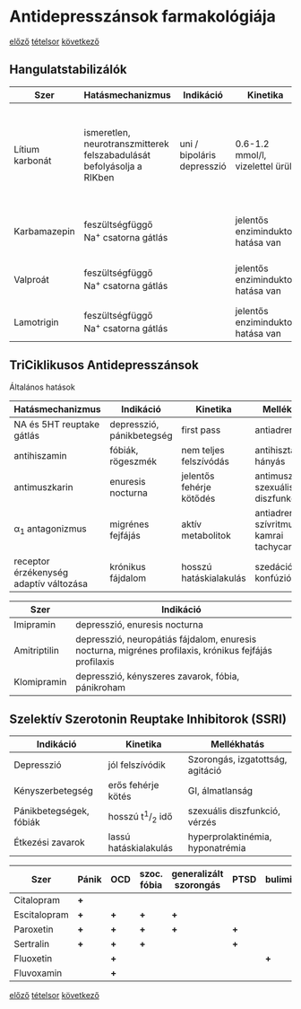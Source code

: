 # Antidepresszánsok farmakológiája

[előző](link) [tételsor](0.%20Tételsor.md) [következő](link)

## Hangulatstabilizálók

Szer | Hatásmechanizmus | Indikáció | Kinetika | Mellékhatás
--- | --- | --- | --- | ---
Lítium karbonát | ismeretlen, neurotranszmitterek felszabadulását befolyásolja a RIKben | uni / bipoláris depresszió | 0.6-1.2 mmol/l, vizelettel ürül | tremor, polyuria, polydipsia, hányinger, hányás, hasmenés, szedáció, kognitív zavar
Karbamazepin | feszültségfüggő Na<sup>+</sup> csatorna gátlás || jelentős enziminduktor hatása van | szédülés, kettőslátás, bőrkiütés, **teratogén**
Valproát | feszültségfüggő Na<sup>+</sup> csatorna gátlás || jelentős enziminduktor hatása van | GI, tremor, hízás, haj vékonyodás, **teratogén**
Lamotrigin | feszültségfüggő Na<sup>+</sup> csatorna gátlás || jelentős enziminduktor hatása van | GI, tremor, hízás, haj vékonyodás

## TriCiklikusos Antidepresszánsok

Általános hatások

Hatásmechanizmus | Indikáció | Kinetika | Mellékhatás
--- | --- | --- | ---
NA és 5HT reuptake gátlás | depresszió, pánikbetegség | first pass | antiadrenerg
antihiszamin | fóbiák, rögeszmék | nem teljes felszívódás | antihisztamin, hányás
antimuszkarin | enuresis nocturna | jelentős fehérje kötődés | antimuszkarin, szexuális diszfunkció
α<sub>1</sub> antagonizmus | migrénes fejfájás | aktív metabolitok | antiadrenerg, szívritmuszavar, kamrai tachycardia
receptor érzékenység adaptív változása | krónikus fájdalom | hosszú hatáskialakulás | szedáció, konfúzió, ataxia

Szer | Indikáció
--- | ---
Imipramin | depresszió, enuresis nocturna
Amitriptilin | depresszió, neuropátiás fájdalom, enuresis nocturna, migrénes profilaxis, krónikus fejfájás profilaxis
Klomipramin | depresszió, kényszeres zavarok, fóbia, pánikroham

## Szelektív Szerotonin Reuptake Inhibitorok (SSRI)

Indikáció | Kinetika | Mellékhatás
--- | --- | ---
Depresszió | jól felszívódik | Szorongás, izgatottság, agitáció
Kényszerbetegség | erős fehérje kötés | GI, álmatlanság
Pánikbetegségek, fóbiák | hosszú t<sup>1</sup>/<sub>2</sub> idő | szexuális diszfunkció, vérzés
Étkezési zavarok | lassú hatáskialakulás | hyperprolaktinémia, hyponatrémia

Szer | Pánik | OCD | szoc. fóbia | generalizált<br> szorongás | PTSD | bulimia | PMS
--- | --- | --- | --- | --- | --- | --- | ---
Citalopram | **+**
Escitalopram | **+** | **+** | **+** | **+**
Paroxetin | **+** | **+** | **+** | **+** | **+**
Sertralin | **+** | **+** | **+** || **+**
Fluoxetin || **+** |||| **+** | **+**
Fluvoxamin || **+**

[előző](link) [tételsor](0.%20Tételsor.md) [következő](link)
